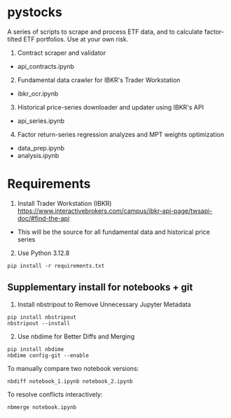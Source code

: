 # pystocks
A series of scripts to scrape and process ETF data, and to calculate factor-tilted ETF portfolios. Use at your own risk.

1. Contract scraper and validator
- api_contracts.ipynb

2. Fundamental data crawler for IBKR's Trader Workstation
- ibkr_ocr.ipynb

3. Historical price-series downloader and updater using IBKR's API
- api_series.ipynb

4. Factor return-series regression analyzes and MPT weights optimization
- data_prep.ipynb
- analysis.ipynb

# Requirements
1. Install Trader Workstation (IBKR) https://www.interactivebrokers.com/campus/ibkr-api-page/twsapi-doc/#find-the-api
- This will be the source for all fundamental data and historical price series

2. Use Python 3.12.8
```
pip install -r requirements.txt
```

## Supplementary install for notebooks + git
1. Install nbstripout to Remove Unnecessary Jupyter Metadata
```
pip install nbstripout
nbstripout --install
```

2. Use nbdime for Better Diffs and Merging
```
pip install nbdime
nbdime config-git --enable
```

To manually compare two notebook versions:
```
nbdiff notebook_1.ipynb notebook_2.ipynb
```

To resolve conflicts interactively:

```
nbmerge notebook.ipynb
```
